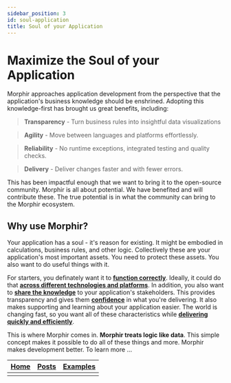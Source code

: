 ```yaml
---
sidebar_position: 3
id: soul-application
title: Soul of your Application
---
```


# Maximize the Soul of your Application

Morphir approaches application development from the perspective that the application's business knowledge should be enshrined. Adopting this knowledge-first has brought us great benefits, including:

> **Transparency** - Turn business rules into insightful data visualizations

> **Agility** - Move between languages and platforms effortlessly.

> **Reliability** - No runtime exceptions, integrated testing and quality checks.

> **Delivery** - Deliver changes faster and with fewer errors.

This has been impactful enough that we want to bring it to the open-source community. Morphir is all about potential. We have benefited and will contribute these. The true potential is in what the community can bring to the Morphir ecosystem.

## Why use Morphir?

Your application has a soul - it's reason for existing. It might be embodied in calculations, business rules, and other logic. Collectively these are your application's most important assets. You need to protect these assets. You also want to do useful things with it.

For starters, you definately want it to **[function correctly](why_functional_programming)**. Ideally, it could do that **[across different technologies and platforms](work_across_languages_and_platforms)**. In addition, you also want to **[share the knowledge](shared_logic_modeling)** to your application's stakeholders. This provides transparency and gives them **[confidence](build_confidence)** in what you're delivering. It also makes supporting and learning about your application easier. The world is changing fast, so you want all of these characteristics while **[delivering quickly and efficiently](dev_bots)**.

This is where Morphir comes in. **Morphir treats logic like data**. This simple concept makes it possible to do all of these things and more. Morphir makes development better. To learn more ...

| [Home](/index) | [Posts](posts) | [Examples](https://github.com/finos/morphir-examples/) |
| -------------- | -------------- | ------------------------------------------------------ |
|                |
